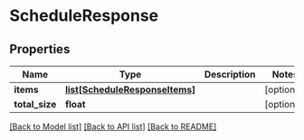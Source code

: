 # ScheduleResponse

## Properties
Name | Type | Description | Notes
------------ | ------------- | ------------- | -------------
**items** | [**list[ScheduleResponseItems]**](ScheduleResponseItems.md) |  | [optional] 
**total_size** | **float** |  | [optional] 

[[Back to Model list]](../README.md#documentation-for-models) [[Back to API list]](../README.md#documentation-for-api-endpoints) [[Back to README]](../README.md)

